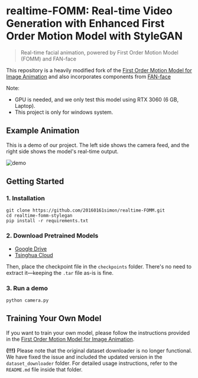
# realtime-FOMM: Real-time Video Generation with Enhanced First Order Motion Model with StyleGAN

> Real-time facial animation, powered by First Order Motion Model (FOMM) and FAN-face

This repository is a heavily modified fork of the [First Order Motion Model for Image Animation](https://github.com/AliaksandrSiarohin/first-order-model) and also incorporates components from [FAN-face](https://github.com/1adrianb/face-alignment)

Note: 

- GPU is needed, and we only test this model using RTX 3060 (6 GB, Laptop).
- This project is only for windows system.

## Example Animation

This is a demo of our project. The left side shows the camera feed, and the right side shows the model's real-time output.

![demo](sup-mat/demo.gif)

## Getting Started

### 1. Installation

```
git clone https://github.com/20160161simon/realtime-FOMM.git
cd realtime-fomm-stylegan
pip install -r requirements.txt
```

### 2. Download Pretrained Models

- [Google Drive]()
- [Tsinghua Cloud](https://cloud.tsinghua.edu.cn/f/45fc365437414f95be4e/)

Then, place the checkpoint file in the `checkpoints` folder. There's no need to extract it—keeping the `.tar` file as-is is fine.

### 3. Run a demo

```
python camera.py
```

## Training Your Own Model

If you want to train your own model, please follow the instructions provided in the [First Order Motion Model for Image Animation](https://github.com/AliaksandrSiarohin/first-order-model). 

**(!!!)** Please note that the original dataset downloader is no longer functional. We have fixed the issue and included the updated version in the `dataset_downloader` folder. For detailed usage instructions, refer to the `README.md` file inside that folder.
